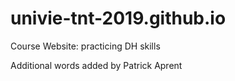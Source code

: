 # univie-tnt-2019.github.io
Course Website: practicing DH skills

Additional words added by Patrick Aprent